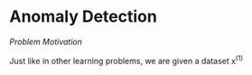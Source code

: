 # Anomaly Detection
  
*Problem Motivation*
  
Just like in other learning problems, we are given a dataset x<sup>(1)</sup>
